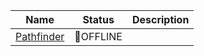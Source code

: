 
|Name|Status|Description|
| ------ | ------ | ----- |
|[Pathfinder](http://d5ieyhjzekampzopfyxpczogxfpjolcthnxdrru3iwampjuf5kc5e4qd.onion)| 🔴OFFLINE ||
